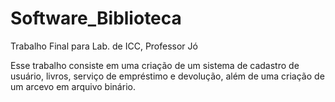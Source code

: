 # Software_Biblioteca
Trabalho Final para Lab. de ICC, Professor Jó

Esse trabalho consiste em uma criação de um sistema de cadastro de usuário, livros, serviço de empréstimo e devolução, além de uma criação de um arcevo em arquivo binário.
